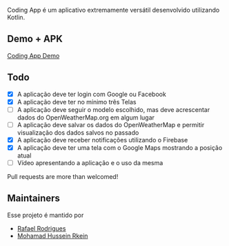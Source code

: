 Coding App é um aplicativo extremamente versátil desenvolvido utilizando Kotlin.

## Demo + APK

[Coding App Demo](https://drive.google.com/drive/folders/1-1-26tPKqea70ZyosSY7MJuG9kKW-vnN?usp=sharing)

## Todo

- [x] A aplicação deve ter login com Google ou Facebook
- [x] A aplicação deve ter no mínimo três Telas
- [ ] A aplicação deve seguir o modelo escolhido, mas deve acrescentar dados do OpenWeatherMap.org em algum lugar
- [ ] A aplicação deve salvar os dados do OpenWeatherMap e permitir visualização dos dados salvos no passado
- [x] A aplicação deve receber notificações utilizando o Firebase
- [x] A aplicação deve ter uma tela com o Google Maps mostrando a posição atual
- [ ] Vídeo apresentando a aplicação e o uso da mesma

Pull requests are more than welcomed!

## Maintainers

Esse projeto é mantido por

- [Rafael Rodrigues](http://github.com/rrvsrafael)
- [Mohamad Hussein Rkein](http://github.com/moha-rk)
